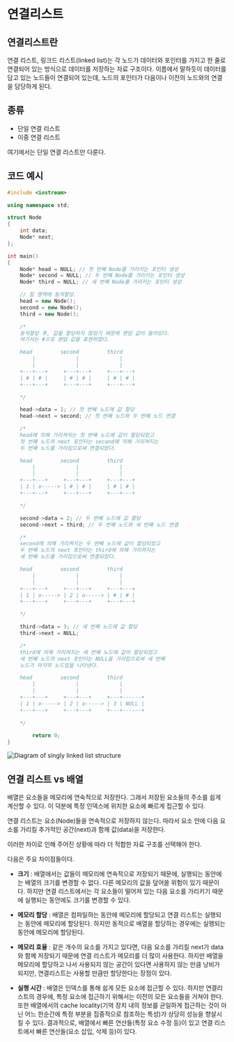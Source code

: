 # 연결리스트

## 연결리스트란
연결 리스트, 링크드 리스트(linked list)는 각 노드가 데이터와 포인터를 가지고 한 줄로 연결되어 있는 방식으로 데이터를 저장하는 자료 구조이다. 이름에서 말하듯이 데이터를 담고 있는 노드들이 연결되어 있는데, 노드의 포인터가 다음이나 이전의 노드와의 연결을 담당하게 된다.

## 종류
* 단일 연결 리스트
* 이중 연결 리스트

여기에서는 단일 연결 리스트만 다룬다.

## 코드 예시
```cpp
#include <iostream>

using namespace std;

struct Node
{
    int data;
    Node* next;
};

int main()
{
    Node* head = NULL; // 첫 번째 Node를 가리키는 포인터 생성
    Node* second = NULL; // 두 번째 Node를 가리키는 포인터 생성
    Node* third = NULL; // 세 번째 Node를 가리키는 포인터 생성

    // 힙 영역에 동적할당.
    head = new Node();
    second = new Node();
    third = new Node();

    /*
    동적할당 후, 값을 할당하지 않았기 때문에 랜덤 값이 들어있다.
    여기서는 #으로 랜덤 값을 표현하였다.

    head         second         third
        |             |             |
        |             |             |
    +---+---+     +---+---+     +---+---+
    | # | # |     | # | # |     | # | # |
    +---+---+     +---+---+     +---+---+

    */

    head->data = 1; // 첫 번째 노드에 값 할당
    head->next = second; // 첫 번째 노드와 두 번째 노드 연결

    /*
    head에 의해 가리켜지는 첫 번째 노드에 값이 할당되었고
    첫 번째 노드의 next 포인터는 second에 의해 가리켜지는
    두 번째 노드를 가리킴으로써 연결되었다.

    head         second         third
        |             |             |
        |             |             |
    +---+---+     +---+---+     +---+---+
    | 1 | o-----> | # | # |     | # | # |
    +---+---+     +---+---+     +---+---+

    */

    second->data = 2; // 두 번째 노드에 값 할당
    second->next = third; // 두 번째 노드와 세 번째 노드 연결

    /*
    second에 의해 가리켜지는 두 번째 노드에 값이 할당되었고
    두 번째 노드의 next 포인터는 third에 의해 가리켜지는
    세 번째 노드를 가리킴으로써 연결되었다.

    head         second         third
        |             |             |
        |             |             |
    +---+---+     +---+---+     +---+---+
    | 1 | o-----> | 2 | o-----> | # | # |
    +---+---+     +---+---+     +---+---+

    */

    third->data = 3; // 세 번째 노드에 값 할당
    third->next = NULL;

    /*
    third에 의해 가리켜지는 세 번째 노드에 값이 할당되었고
    세 번째 노드의 next 포인터는 NULL을 가리킴으로써 세 번째
    노드가 마지막 노드임을 나타낸다.

    head         second         third
        |             |             |
        |             |             |
    +---+---+     +---+---+     +---+------+
    | 1 | o-----> | 2 | o-----> | 3 | NULL |
    +---+---+     +---+---+     +---+------+
    
    */

        return 0;
}
```

![Diagram of singly linked list structure](https://miro.medium.com/max/700/1*snD232-iZfXiqToLE-AIHA.png "(Diagram of singly linked list structure)")

## 연결 리스트 vs 배열
배열은 요소들을 메모리에 연속적으로 저장한다. 그래서 저장된 요소들의 주소를 쉽게 계산할 수 있다. 이 덕분에 특정 인덱스에 위치한 요소에 빠르게 접근할 수 있다.

연결 리스트는 요소(Node)들을 연속적으로 저장하지 않는다. 따라서 요소 안에 다음 요소를 가리킬 추가적인 공간(next)과 함께 값(data)을 저장한다.

이러한 차이로 인해 주어진 상황에 따라 더 적합한 자료 구조를 선택해야 한다. 


다음은 주요 차이점들이다.
* **크기** : 배열에서는 값들이 메모리에 연속적으로 저장되기 때문에, 실행되는 동안에는 배열의 크기를 변경할 수 없다. 다른 메모리의 값을 덮어쓸 위험이 있기 때문이다. 하지만 연결 리스트에서는 각 요소들이 떨어져 있는 다음 요소를 가리키기 때문에 실행되는 동안에도 크기를 변경할 수 있다.

* **메모리 할당** : 배열은 컴파일하는 동안에 메모리에 할당되고 연결 리스트는 실행되는 동안에 메모리에 할당된다. 하지만 동적으로 배열을 할당하는 경우에는 실행되는 동안에 메모리에 할당된다.

* **메모리 효율** : 같은 개수의 요소를 가지고 있다면, 다음 요소를 가리킬 next가 data와 함께 저장되기 때문에 연결 리스트가 메모리를 더 많이 사용한다. 하지만 배열을 메모리에 할당하고 나서 사용되지 않는 공간이 있다면 사용하지 않는 만큼 낭비가 되지만, 연결리스트는 사용할 만큼만 할당한다는 장점이 있다.

* **실행 시간** : 배열은 인덱스를 통해 쉽게 모든 요소에 접근할 수 있다. 하지만 연결리스트의 경우에, 특정 요소에 접근하기 위해서는 이전의 모든 요소들을 거쳐야 한다. 또한 배열에서의 cache locality(기억 장치 내의 정보를 균일하게 접근하는 것이 아닌 어느 한순간에 특정 부분을 집중적으로 참조하는 특성)가 상당히 성능을 향살시킬 수 있다. 결과적으로, 배열에서 빠른 연산들(특정 요소 수정 등)이 있고 연결 리스트에서 빠른 연산들(요소 삽입, 삭제 등)이 있다. 
